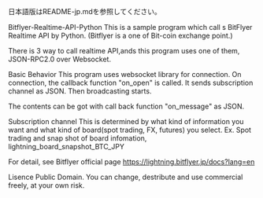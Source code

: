 日本語版はREADME-jp.mdを参照してください。

Bitflyer-Realtime-API-Python
This is a sample program which call s BitFlyer Realtime API by Python. (Bitflyer is a one of Bit-coin exchange point.)

There is 3 way to call realtime API,ands this program uses one of them, JSON-RPC2.0 over Websocket.

Basic Behavior
This program uses websocket library for connection. On connection, the callback function "on_open" is called. It sends subscription channel as JSON. Then broadcasting starts.

The contents can be got with call back function "on_message" as JSON.

Subscription channel
This is determined by what kind of information you want and what kind of board(spot trading, FX, futures) you select. Ex. Spot trading and snap shot of board infomation, lightning_board_snapshot_BTC_JPY

For detail, see Bitflyer official page https://lightning.bitflyer.jp/docs?lang=en

Lisence
Public Domain. You can change, destribute and use commercial freely, at your own risk.
